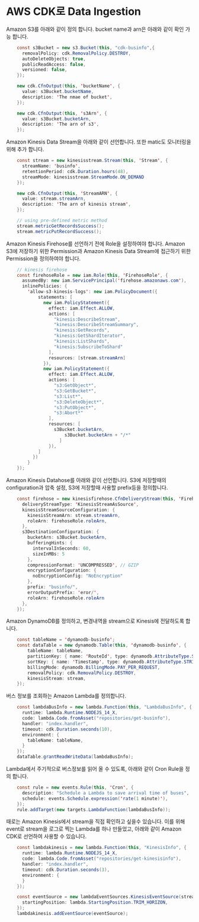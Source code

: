# AWS CDK로 Data Ingestion  

Amazon S3를 아래와 같이 정의 합니다. bucket name과 arn은 아래와 같이 확인 가능 합니다. 

```java
    const s3Bucket = new s3.Bucket(this, "cdk-businfo",{
      removalPolicy: cdk.RemovalPolicy.DESTROY,
      autoDeleteObjects: true,
      publicReadAccess: false,
      versioned: false,
    });

    new cdk.CfnOutput(this, 'bucketName', {
      value: s3Bucket.bucketName,
      description: 'The nmae of bucket',
    });

    new cdk.CfnOutput(this, 's3Arn', {
      value: s3Bucket.bucketArn,
      description: 'The arn of s3',
    });
```

Amazon Kinesis Data Stream을 아래와 같이 선언합니다. 또한 matic도 모니터링을 위해 추가 합니다. 

```java
    const stream = new kinesisstream.Stream(this, 'Stream', {
      streamName: 'businfo',
      retentionPeriod: cdk.Duration.hours(48),
      streamMode: kinesisstream.StreamMode.ON_DEMAND
    });

    new cdk.CfnOutput(this, 'StreamARN', {
      value: stream.streamArn,
      description: 'The arn of kinesis stream',
    });

    // using pre-defined metric method
    stream.metricGetRecordsSuccess();
    stream.metricPutRecordSuccess();
```

Amazon Kinesis Firehose를 선언하기 전에 Role을 설정하여야 합니다. Amazon S3에 저장하기 위한 Permission과 Amazon Kinesis Data Stream에 접근하기 위한 Permission을 정의하여야 합니다. 

```java
    // kinesis firehose
    const firehoseRole = new iam.Role(this, 'FirehoseRole', {
      assumedBy: new iam.ServicePrincipal('firehose.amazonaws.com'),
      inlinePolicies: {
        'allow-s3-kinesis-logs': new iam.PolicyDocument({
            statements: [
              new iam.PolicyStatement({
                effect: iam.Effect.ALLOW,
                actions: [
                  "kinesis:DescribeStream",
                  "kinesis:DescribeStreamSummary",
                  "kinesis:GetRecords",
                  "kinesis:GetShardIterator",
                  "kinesis:ListShards",
                  "kinesis:SubscribeToShard"
                ],
                resources: [stream.streamArn]
              }),
              new iam.PolicyStatement({
                effect: iam.Effect.ALLOW,
                actions: [
                  "s3:GetObject*",
                  "s3:GetBucket*",
                  "s3:List*",
                  "s3:DeleteObject*",
                  "s3:PutObject*",
                  "s3:Abort*"
                ],
                resources: [
                  s3Bucket.bucketArn,
                      s3Bucket.bucketArn + "/*"
                    ]
                }),
            ]
          })
        }    
    });
```

Amazon Kinesis Datahose를 아래와 같이 선언합니다. S3에 저장할때의 configuration과 압축 설정, S3에 저장할때 사용할 prefix등을 정의합니다. 
```java
    const firehose = new kinesisfirehose.CfnDeliveryStream(this, 'FirehoseDeliveryStream', {
      deliveryStreamType: 'KinesisStreamAsSource',
      kinesisStreamSourceConfiguration: {
        kinesisStreamArn: stream.streamArn,
        roleArn: firehoseRole.roleArn,
      },
      s3DestinationConfiguration: {
        bucketArn: s3Bucket.bucketArn,
        bufferingHints: {
          intervalInSeconds: 60,
          sizeInMBs: 5
        },
        compressionFormat: 'UNCOMPRESSED', // GZIP
        encryptionConfiguration: {
          noEncryptionConfig: "NoEncryption"
        },
        prefix: "businfo/",
        errorOutputPrefix: 'eror/',
        roleArn: firehoseRole.roleArn
      }, 
    });  
```

Amazon DynamoDB를 정의하고, 변경내역을 stream으로 Kinesis에 전달하도록 합니다. 
```java
    const tableName = 'dynamodb-businfo';
    const dataTable = new dynamodb.Table(this, 'dynamodb-businfo', {
        tableName: tableName,
        partitionKey: { name: 'RouteId', type: dynamodb.AttributeType.STRING },
        sortKey: { name: 'Timestamp', type: dynamodb.AttributeType.STRING },
        billingMode: dynamodb.BillingMode.PAY_PER_REQUEST,
        removalPolicy: cdk.RemovalPolicy.DESTROY,
        kinesisStream: stream,
    });
```


버스 정보를 조회하는 Amazon Lambda를 정의합니다. 
```java
    const lambdaBusInfo = new lambda.Function(this, "LambdaBusInfo", {
      runtime: lambda.Runtime.NODEJS_14_X, 
      code: lambda.Code.fromAsset("repositories/get-businfo"), 
      handler: "index.handler", 
      timeout: cdk.Duration.seconds(10),
      environment: {
        tableName: tableName,
      }
    });  
    dataTable.grantReadWriteData(lambdaBusInfo);
```

Lambda에서 주기적으로 버스정보를 읽어 올 수 있도록, 아래와 같이 Cron Rule을 정의 합니다. 
```java
    const rule = new events.Rule(this, 'Cron', {
      description: "Schedule a Lambda to save arrival time of buses",
      schedule: events.Schedule.expression('rate(1 minute)'),
    }); 
    rule.addTarget(new targets.LambdaFunction(lambdaBusInfo));
```

때로는 Amazon Kinesis에서 stream을 직접 확인하고 싶을수 있습니다. 이를 위해 event로 stream을 로그로 찍는 Lambda를 하나 만들었고, 아래와 같이 Amazon CDK로 선언하여 사용할 수 있습니다. 

```java
    const lambdakinesis = new lambda.Function(this, "KinesisInfo", {
      runtime: lambda.Runtime.NODEJS_14_X, 
      code: lambda.Code.fromAsset("repositories/get-kinesisinfo"), 
      handler: "index.handler", 
      timeout: cdk.Duration.seconds(3),
      environment: {
      }
    }); 

    const eventSource = new lambdaEventSources.KinesisEventSource(stream, {
      startingPosition: lambda.StartingPosition.TRIM_HORIZON,
    });
    lambdakinesis.addEventSource(eventSource);  
```    
